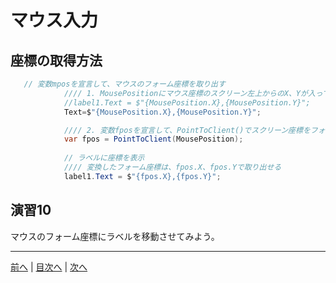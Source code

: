 # マウス入力

## 座標の取得方法
```cs
   // 変数mposを宣言して、マウスのフォーム座標を取り出す
            //// 1. MousePositionにマウス座標のスクリーン左上からのX、Yが入っている
            //label1.Text = $"{MousePosition.X},{MousePosition.Y}";
            Text=$"{MousePosition.X},{MousePosition.Y}";

            //// 2. 変数fposを宣言して、PointToClient()でスクリーン座標をフォーム座標に変換
            var fpos = PointToClient(MousePosition);
            
            // ラベルに座標を表示
            //// 変換したフォーム座標は、fpos.X、fpos.Yで取り出せる
            label1.Text = $"{fpos.X},{fpos.Y}"; 
```

## 演習10
マウスのフォーム座標にラベルを移動させてみよう。

---

[前へ](09.md) | [目次へ](README.md#%E7%9B%AE%E6%AC%A1) | [次へ](11.md)
